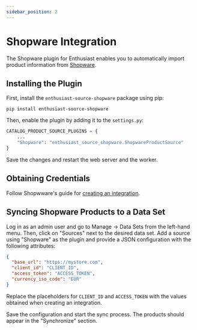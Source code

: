 ```yaml
---
sidebar_position: 2
---
```


# Shopware Integration

The Shopware plugin for Enthusiast enables you to automatically import product information from [Shopware](https://www.shopware.com).

## Installing the Plugin


First, install the `enthusiast-source-shopware` package using pip:

```shell
pip install enthusiast-source-shopware
```

Then, enable the plugin by adding it to the `settings.py`:

```python title="server/pecl/settings.py"
CATALOG_PRODUCT_SOURCE_PLUGINS = {
    ...
    "Shopware": "enthusiast_source_shopware.ShopwareProductSource"
}
```

Save the changes and restart the web server and the worker.

## Obtaining Credentials

Follow Shopwware's guide for [creating an integration](https://docs.shopware.com/en/shopware-6-en/settings/system/integrationen). 

## Syncing Shopware Products to a Data Set

Log in as an admin user and go to Manage → Data Sets from the left-hand menu. Then, click on "Sources" next to the desired data set.
Add a source using "Shopware" as the plugin and provide a JSON configuration with the following attributes:
```json
{
  "base_url": "https://mystore.com",
  "client_id": "CLIENT_ID",
  "access_token": "ACCESS_TOKEN",
  "currency_iso_code": "EUR"
}
```

Replace the placeholders for `CLIENT_ID` and `ACCESS_TOKEN` with the values obtained when creating an integration.

Save the configuration and start the sync process. The products should appear in the "Synchronize" section.

